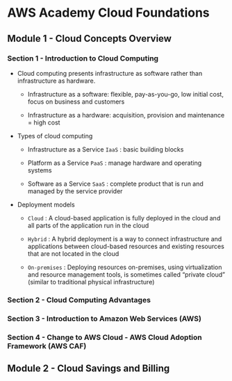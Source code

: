 # AWS Academy Cloud Foundations

## Module 1 - Cloud Concepts Overview

### Section 1 - Introduction to Cloud Computing

* Cloud computing presents infrastructure as software rather than infrastructure as hardware.

  * Infrastructure as a software: flexible, pay-as-you-go, low initial cost, focus on business and customers

  * Infrastructure as a hardware: acquisition, provision and maintenance = high cost

* Types of cloud computing

  * Infrastructure as a Service `IaaS` : basic building blocks

  * Platform as a Service `PaaS` : manage hardware and operating systems

  * Software as a Service `SaaS` : complete product that is run and managed by the service provider

* Deployment models

  * `Cloud` : A cloud-based application is fully deployed in the cloud and all parts of the application run in the cloud

  * `Hybrid` : A hybrid deployment is a way to connect infrastructure and applications between cloud-based resources and existing resources that are not located in the cloud

  * `On-premises` : Deploying resources on-premises, using virtualization and resource management tools, is sometimes called “private cloud” (similar to traditional physical infrastructure)


### Section 2 - Cloud Computing Advantages

### Section 3 - Introduction to Amazon Web Services (AWS)

### Section 4 - Change to AWS Cloud - AWS Cloud Adoption Framework (AWS CAF)

## Module 2 - Cloud Savings and Billing
